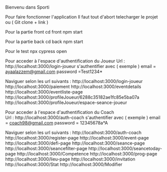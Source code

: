 Bienvenu dans Sporti 

Pour faire fonctionner l'application
Il faut tout d'abort telecharger le projet ou ( Git clone + link )

Pour la partie front
cd front
npm start

Pour la partie back
cd back
npm start

Pour le test 
npx cypress open

Pour acceder à l'espace d'authentification du Joueur 
Url : http://localhost:3000/login-joueur
s'authentifier avec ( exemple ) 
    email = ayaalazzem@gmail.com
    password =Test1234* 

Naviguer selon les url suivants :
http://localhost:3000/login-joueur
http://localhost:3000/paiement
http://localhost:3000/eventdetails
http://localhost:3000/eventliste-page
http://localhost:3000/profileJoueur/6288c35182ae1fc85e5ba07a
http://localhost:3000/profileJoueur/espace-seance-joueur



Pour acceder à l'espace d'authentification du Coach  
Url : http://localhost:3000/auth-coach
s'authentifier avec ( exemple ) 
    email = coach98@gmail.com
    password = 12345678a*A 

Naviguer selon les url suivants :
http://localhost:3000/auth-coach
http://localhost:3000/register-page
http://localhost:3000/event-page
http://localhost:3000/defi-page
http://localhost:3000/seance-page
http://localhost:3000/seancefilter-page
http://localhost:3000/seancetoday-page
http://localhost:3000/Competence
http://localhost:3000/prog-page
http://localhost:3000/lieu-page
http://localhost:3000/invitation
http://localhost:3000/Stat
http://localhost:3000/Modifier

